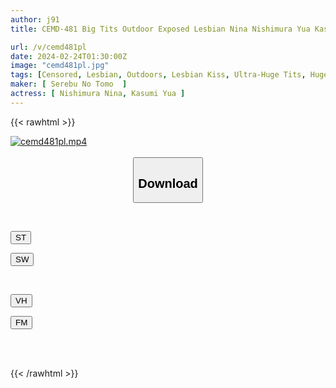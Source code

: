 ```yaml
---
author: j91
title: CEMD-481 Big Tits Outdoor Exposed Lesbian Nina Nishimura Yua Kasumi

url: /v/cemd481pl
date: 2024-02-24T01:30:00Z
image: "cemd481pl.jpg"
tags: [Censored, Lesbian, Outdoors, Lesbian Kiss, Ultra-Huge Tits, Huge Butt	]
maker: [ Serebu No Tomo  ]
actress: [ Nishimura Nina, Kasumi Yua ]
---
```



{{< rawhtml >}}

<div class="video" data-videoid="yb8lqWjBLoI11VO">
    <a href="javascript:;">
        <img src="/v/cemd481pl/cemd481pl.jpg" width="WIDTH" height="HEIGHT" alt="cemd481pl.mp4" loading="lazy">
    </a>
</div>

<script type="text/javascript" src="https://j91.asia/asset/on-demand-st.js"></script>

<br>
  <link rel="stylesheet" href="https://j91.asia/asset/bs5.css">
  
  <center>
  <button class="btn btn-primary" type="button" data-bs-toggle="collapse" data-bs-target=".multi-collapse" aria-expanded="false" aria-controls="multiCollapseExample1 multiCollapseExample2"><h2>Download</h2></button></center>
</p>
<div class="row">
  <div class="col">
    <div class="collapse multi-collapse" id="multiCollapseExample1">
      <div class="card card-body">
	      	      <br>
<div class="buttons">  
<p><a href="https://streamtape.to/v/yb8lqWjBLoI11VO" target="_blank"><button class="btn-hover color-3"><i class="fa fa-download"></i> ST</button></a></p>
<p><a href="https://cdnwish.com/grb3rbaop1fq" target="_blank"><button class="btn-hover color-2"><i class="fa fa-download"></i> SW</button></a></p></div>
    </div>
  </div>
</div>
  <div class="col">
    <div class="collapse multi-collapse" id="multiCollapseExample2">
      <div class="card card-body">
	      <br>
<div class="buttons">
<p><a href="javascript:;"><button class="btn-hover color-9"><i class="fa fa-download"></i> VH</button></a></p>
<p><a href="javascript:;"><button class="btn-hover color-8"><i class="fa fa-download"></i> FM</button></a></p></div>
<br><br>
      </div>
    </div>
  </div>
</div>

{{< /rawhtml >}}